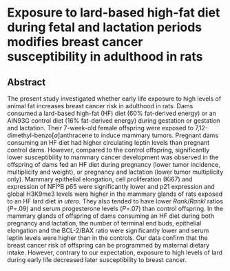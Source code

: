 # Exposure to lard-based high-fat diet during fetal and lactation periods modifies breast cancer susceptibility in adulthood in rats

## Abstract

The present study investigated whether early life exposure to high levels of animal fat increases breast cancer risk in adulthood in rats. Dams consumed a lard-based high-fat (HF) diet (60% fat-derived energy) or an AIN93G control diet (16% fat-derived energy) during gestation or gestation and lactation. Their 7-week-old female offspring were exposed to 7,12-dimethyl-benzo[_a_]anthracene to induce mammary tumors. Pregnant dams consuming an HF diet had higher circulating leptin levels than pregnant control dams. However, compared to the control offspring, significantly lower susceptibility to mammary cancer development was observed in the offspring of dams fed an HF diet during pregnancy (lower tumor incidence, multiplicity and weight), or pregnancy and lactation (lower tumor multiplicity only). Mammary epithelial elongation, cell proliferation (Ki67) and expression of NFÎºB p65 were significantly lower and p21 expression and global H3K9me3 levels were higher in the mammary glands of rats exposed to an HF lard diet _in utero._ They also tended to have lower _Rank_/_Rankl_ ratios (_P_=.09) and serum progesterone levels (_P_=.07) than control offspring. In the mammary glands of offspring of dams consuming an HF diet during both pregnancy and lactation, the number of terminal end buds, epithelial elongation and the BCL-2/BAX ratio were significantly lower and serum leptin levels were higher than in the controls. Our data confirm that the breast cancer risk of offspring can be programmed by maternal dietary intake. However, contrary to our expectation, exposure to high levels of lard during early life decreased later susceptibility to breast cancer.